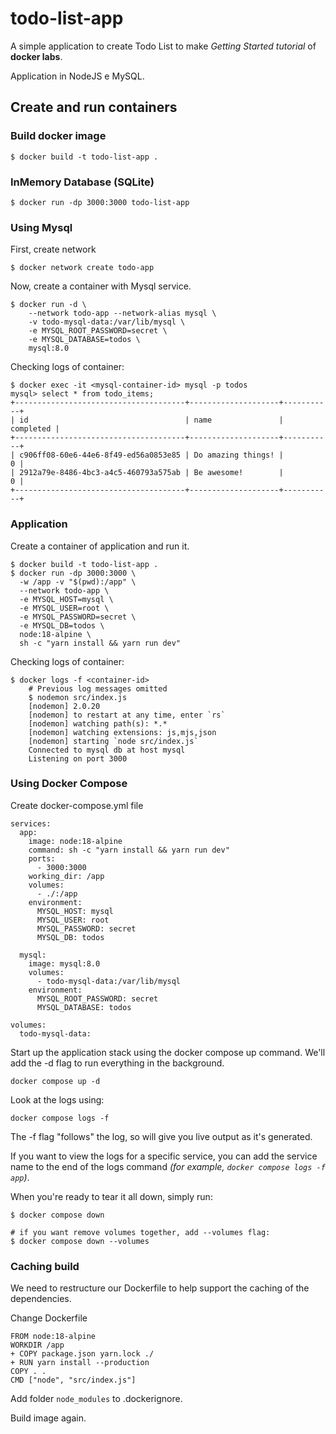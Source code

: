 # todo-list-app

A simple application to create Todo List to make _Getting Started tutorial_ of **docker labs**.

Application in NodeJS e MySQL.


## Create and run containers

### Build docker image
```
$ docker build -t todo-list-app .
```

### InMemory Database (SQLite)
```
$ docker run -dp 3000:3000 todo-list-app
```

### Using Mysql
First, create network
```
$ docker network create todo-app
```
Now, create a container with Mysql service.

```
$ docker run -d \
    --network todo-app --network-alias mysql \
    -v todo-mysql-data:/var/lib/mysql \
    -e MYSQL_ROOT_PASSWORD=secret \
    -e MYSQL_DATABASE=todos \
    mysql:8.0
```

Checking logs of container:
```
$ docker exec -it <mysql-container-id> mysql -p todos
mysql> select * from todo_items;
+--------------------------------------+--------------------+-----------+
| id                                   | name               | completed |
+--------------------------------------+--------------------+-----------+
| c906ff08-60e6-44e6-8f49-ed56a0853e85 | Do amazing things! |         0 |
| 2912a79e-8486-4bc3-a4c5-460793a575ab | Be awesome!        |         0 |
+--------------------------------------+--------------------+-----------+
```


### Application
Create a container of application and run it.
```
$ docker build -t todo-list-app .
$ docker run -dp 3000:3000 \
  -w /app -v "$(pwd):/app" \
  --network todo-app \
  -e MYSQL_HOST=mysql \
  -e MYSQL_USER=root \
  -e MYSQL_PASSWORD=secret \
  -e MYSQL_DB=todos \
  node:18-alpine \
  sh -c "yarn install && yarn run dev"
```

Checking logs of container:
```
$ docker logs -f <container-id>
    # Previous log messages omitted
    $ nodemon src/index.js
    [nodemon] 2.0.20
    [nodemon] to restart at any time, enter `rs`
    [nodemon] watching path(s): *.*
    [nodemon] watching extensions: js,mjs,json
    [nodemon] starting `node src/index.js`
    Connected to mysql db at host mysql
    Listening on port 3000
```

### Using Docker Compose
Create docker-compose.yml file
```
services:
  app: 
    image: node:18-alpine
    command: sh -c "yarn install && yarn run dev"
    ports: 
      - 3000:3000
    working_dir: /app
    volumes: 
      - ./:/app
    environment: 
      MYSQL_HOST: mysql
      MYSQL_USER: root
      MYSQL_PASSWORD: secret
      MYSQL_DB: todos

  mysql:
    image: mysql:8.0
    volumes:
      - todo-mysql-data:/var/lib/mysql
    environment: 
      MYSQL_ROOT_PASSWORD: secret
      MYSQL_DATABASE: todos

volumes:
  todo-mysql-data:
```

Start up the application stack using the docker compose up command. 
We'll add the -d flag to run everything in the background.
```
docker compose up -d
```

Look at the logs using:
```
docker compose logs -f
```
The -f flag "follows" the log, so will give you live output as it's generated.

If you want to view the logs for a specific service, you can add the service name to the end of the logs command _(for example, `docker compose logs -f app`)_.

When you're ready to tear it all down, simply run:
```
$ docker compose down

# if you want remove volumes together, add --volumes flag:
$ docker compose down --volumes
```

### Caching build
We need to restructure our Dockerfile to help support the caching of the dependencies.

Change Dockerfile
```
FROM node:18-alpine
WORKDIR /app
+ COPY package.json yarn.lock ./
+ RUN yarn install --production
COPY . .
CMD ["node", "src/index.js"]
```
Add folder `node_modules` to .dockerignore.

Build image again.